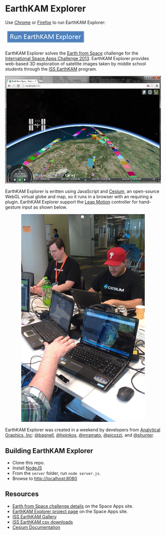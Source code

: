 EarthKAM Explorer
=================

Use <a href="http://www.google.com/chrome/" target="_blank">Chrome</a> or <a href="http://www.mozilla.org/en-US/firefox/new/" target="_blank">Firefox</a> to run EarthKAM Explorer:

<img src="doc/run.png" />

EarthKAM Explorer solves the <a href="http://spaceappschallenge.org/challenge/earth-from-space/" target="_blank">Earth from Space</a> challenge for the [International Space Apps Challenge 2013](http://spaceappschallenge.org/).  EarthKAM Explorer provides web-based 3D exploration of satellite images taken by middle school students through the <a href="https://earthkam.ucsd.edu/" target="_blank">ISS EarthKAM</a> program.

<p align="center">
<a href="http://cesiumspaceapp.cloudapp.net/" target="_blank"><img src="doc/iss1.jpg" width="640" /></a>
</p>

EarthKAM Explorer is written using JavaScript and <a href="http://cesium.agi.com/" target="_blank">Cesium</a>, an open-source WebGL virtual globe and map, so it runs in a browser with an requiring a plugin.  EarthKAM Explorer support the <a href="https://www.leapmotion.com/" target="_blank">Leap Motion</a> controller for hand-gesture input as shown below.

<p align="center">
<img src="doc/leapmotion.jpg" width="400" />
</p>

EarthKAM Explorer was created in a weekend by developers from <a href="http://www.agi.com/" target="_blank">Analytical Graphics, Inc</a>: <a href="https://github.com/bagnell" target="_blank">@bagnell</a>, <a href="https://github.com/hpinkos" target="_blank">@hpinkos</a>, <a href="https://twitter.com/matt_amato" target="_blank">@mramato</a>, <a href="https://twitter.com/pjcozzi" target="_blank">@pjcozzi</a>, and <a href="https://github.com/shunter" target="_blank">@shunter</a>.

Building EarthKAM Explorer
--------------------------
* Clone this repo.
* Install [NodeJS](http://nodejs.org/)
* From the `server` folder, run `node server.js`.
* Browse to [http://localhost:8080](http://localhost:8080)

Resources
---------
* [Earth from Space challenge details](http://spaceappschallenge.org/challenge/earth-from-space/) on the Space Apps site.
* [EarthKAM Explorer project page](http://spaceappschallenge.org/project/earthkam-explorer/) on the Space Apps site.
* [ISS EarthKAM Gallery](http://images.earthkam.ucsd.edu/main.php)
* [ISS EarthKAM csv downloads](https://earthkam.ucsd.edu/ek-images/data)
* [Cesium Documentation](http://cesium.agi.com/Cesium/Build/Documentation/)
